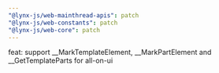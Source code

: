 ```yaml
---
"@lynx-js/web-mainthread-apis": patch
"@lynx-js/web-constants": patch
"@lynx-js/web-core": patch
---
```


feat: support \_\_MarkTemplateElement, \_\_MarkPartElement and \_\_GetTemplateParts for all-on-ui
